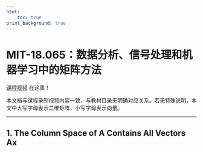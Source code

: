 ```yaml
---
html:
    toc: true
print_background: true
---
```


# MIT-18.065：数据分析、信号处理和机器学习中的矩阵方法
[课程视频][total_lesson] 在这里！

本文档与课程录制视频内容一致，与教材目录无明确对应关系。若无特殊说明，本文中大写字母表示二维矩阵，小写字母表示向量。

[total_lesson]: https://www.bilibili.com/video/BV1b4411j7V3?share_source=copy_pc

***

## 1. The Column Space of $\pmb{A}$ Contains All Vectors $\pmb{Ax}$
